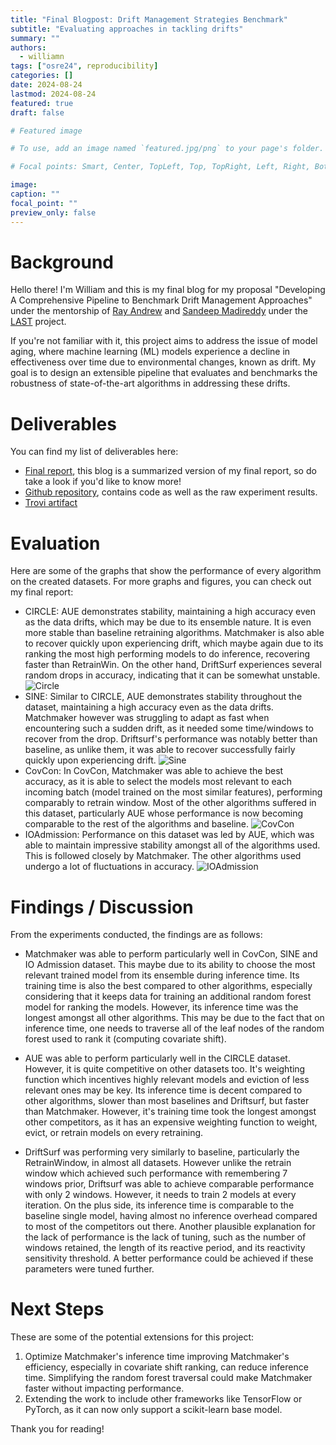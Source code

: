 ```yaml
---
title: "Final Blogpost: Drift Management Strategies Benchmark"
subtitle: "Evaluating approaches in tackling drifts"
summary: ""
authors: 
  - williamn
tags: ["osre24", reproducibility]
categories: []
date: 2024-08-24
lastmod: 2024-08-24
featured: true
draft: false

# Featured image

# To use, add an image named `featured.jpg/png` to your page's folder.

# Focal points: Smart, Center, TopLeft, Top, TopRight, Left, Right, BottomLeft, Bottom, BottomRight.

image:
caption: ""
focal_point: ""
preview_only: false
---
```


# Background
Hello there! I'm William and this is my final blog for my proposal "Developing A Comprehensive Pipeline to Benchmark Drift Management Approaches" under the mentorship of [Ray Andrew](https://ucsc-ospo.github.io/author/ray-andrew-sinurat/) and [Sandeep Madireddy](https://ucsc-ospo.github.io/author/sandeep-madireddy/) under the [LAST](/project/osre24/anl/last) project.

If you're not familiar with it, this project aims to address the issue of model aging, where machine learning (ML) models experience a decline in effectiveness over time due to environmental changes, known as drift. My goal is to design an extensible pipeline that evaluates and benchmarks the robustness of state-of-the-art algorithms in addressing these drifts. 

# Deliverables
You can find my list of deliverables here:
- [Final report](https://docs.google.com/document/d/14tSmBndX1RBv_d3luRcqFDmbuMk6XsGOB8G7tzTcHnE/edit), this blog is a summarized version of my final report, so do take a look if you'd like to know more!
- [Github repository](https://github.com/williamnixon20/osre-drift), contains code as well as the raw experiment results.
- [Trovi artifact](https://www.chameleoncloud.org/experiment/share/e3ae5f07-4340-48c0-94e8-ba99ee2bf691)

# Evaluation
Here are some of the graphs that show the performance of every algorithm on the created datasets. For more graphs and figures, you can check out my final report:
- CIRCLE: AUE demonstrates stability, maintaining a high accuracy even as the data drifts, which may be due to its ensemble nature. It is even more stable than baseline retraining algorithms. Matchmaker is also able to recover quickly upon experiencing drift, which maybe again due to its ranking the most high performing models to do inference, recovering faster than RetrainWin. On the other hand, DriftSurf experiences several random drops in accuracy, indicating that it can be somewhat unstable. 
![Circle](circle.jpg)
- SINE: Similar to CIRCLE, AUE demonstrates stability throughout the dataset, maintaining a high accuracy even as the data drifts. Matchmaker however was struggling to adapt as fast when encountering such a sudden drift, as it needed some time/windows to recover from the drop. Driftsurf's performance was notably better than baseline, as unlike them, it was able to recover successfully fairly quickly upon experiencing drift.
![Sine](sine.jpg)
- CovCon: In CovCon, Matchmaker was able to achieve the best accuracy, as it is able to select the models most relevant to each incoming batch (model trained on the most similar features), performing comparably to retrain window. Most of the other algorithms suffered in this dataset, particularly AUE whose performance is now becoming comparable to the rest of the algorithms and baseline.
![CovCon](covcon.jpg)
- IOAdmission: Performance on this dataset was led by AUE, which was able to maintain impressive stability amongst all of the algorithms used. This is followed closely by Matchmaker. The other algorithms used undergo a lot of fluctuations in accuracy.
![IOAdmission](ioadm.jpg)


# Findings / Discussion
From the experiments conducted, the findings are as follows:
- Matchmaker was able to perform particularly well in CovCon, SINE and IO Admission dataset. This maybe due to its ability to choose the most relevant trained model from its ensemble during inference time. Its training time is also the best compared to other algorithms, especially considering that it keeps data for training an additional random forest model for ranking the models. However, its inference time was the longest amongst all other algorithms. This may be due to the fact that on inference time, one needs to traverse all of the leaf nodes of the random forest used to rank it (computing covariate shift). 

- AUE was able to perform particularly well in the CIRCLE dataset. However, it is quite competitive on other datasets too. It's weighting function which incentives highly relevant models and eviction of less relevant ones may be key. Its inference time is decent compared to other algorithms, slower than most baselines and Driftsurf, but faster than Matchmaker. However, it's training time took the longest amongst other competitors, as it has an expensive weighting function to weight, evict, or retrain models on every retraining.

- DriftSurf was performing very similarly to baseline, particularly the RetrainWindow, in almost all datasets. However unlike the retrain window which achieved such performance with remembering 7 windows prior, Driftsurf was able to achieve comparable performance with only 2 windows. However, it needs to train 2 models at every iteration. On the plus side, its inference time is comparable to the baseline single model, having almost no inference overhead compared to most of the competitors out there. Another plausible explanation for the lack of performance is the lack of tuning, such as the number of windows retained, the length of its reactive period, and its reactivity sensitivity threshold. A better performance could be achieved if these parameters were tuned further.


# Next Steps
These are some of the potential extensions for this project:
1. Optimize Matchmaker's inference time improving Matchmaker's efficiency, especially in covariate shift ranking, can reduce inference time. Simplifying the random forest traversal could make Matchmaker faster without impacting performance.
2. Extending the work to include other frameworks like TensorFlow or PyTorch, as it can now only support a scikit-learn base model.


Thank you for reading!